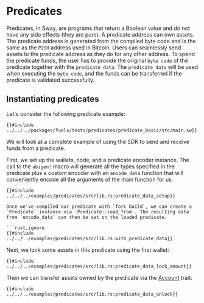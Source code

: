 # Predicates

Predicates, in Sway, are programs that return a Boolean value and do not have any side effects (they are pure). A predicate address can own assets. The predicate address is generated from the compiled byte code and is the same as the `P2SH` address used in Bitcoin. Users can seamlessly send assets to the predicate address as they do for any other address. To spend the predicate funds, the user has to provide the original `byte code` of the predicate together with the `predicate data`. The `predicate data` will be used when executing the `byte code`, and the funds can be transferred if the predicate is validated successfully.

## Instantiating predicates

Let's consider the following predicate example:

```rust,ignore
{{#include ../../../packages/fuels/tests/predicates/predicate_basic/src/main.sw}}
```

We will look at a complete example of using the SDK to send and receive funds from a predicate.

First, we set up the wallets, node, and a predicate encoder instance. The call to the `abigen!` macro will generate all the types specified in the predicate plus a custom encoder with an `encode_data` function that will conveniently encode all the arguments of the main function for us.

```rust,ignore
{{#include ../../../examples/predicates/src/lib.rs:predicate_data_setup}}

Once we've compiled our predicate with `forc build`, we can create a `Predicate` instance via `Predicate::load_from`. The resulting data from `encode_data` can then be set on the loaded predicate.

```rust,ignore
{{#include ../../../examples/predicates/src/lib.rs:with_predicate_data}}
```

Next, we lock some assets in this predicate using the first wallet:

```rust,ignore
{{#include ../../../examples/predicates/src/lib.rs:predicate_data_lock_amount}}
```

Then we can transfer assets owned by the predicate via the [Account](../getting-started/account.md) trait:

```rust,ignore
{{#include ../../../examples/predicates/src/lib.rs:predicate_data_unlock}}
```
